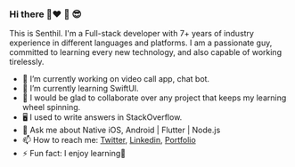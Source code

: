 ### Hi there 👋❤️ 🙏 😎

This is Senthil. I'm a Full-stack developer with 7+ years of industry experience in different languages and platforms. I am a passionate guy, committed to learning every new technology, and also capable of working tirelessly.

- 🔭 I’m currently working on video call app, chat bot.
- 🌱 I’m currently learning SwiftUI.
- 👯 I would be glad to collaborate over any project that keeps my learning wheel spinning.
- 🖥 I used to write answers in StackOverflow.
- 💬 Ask me about Native iOS, Android | Flutter | Node.js
- 📫 How to reach me: [Twitter](https://twitter.com/senthil171291), [Linkedin](https://www.linkedin.com/in/senthil-kumar-4b282591/), [Portfolio](https://senthilk.dev/)
- ⚡ Fun fact: I enjoy learning🙂
